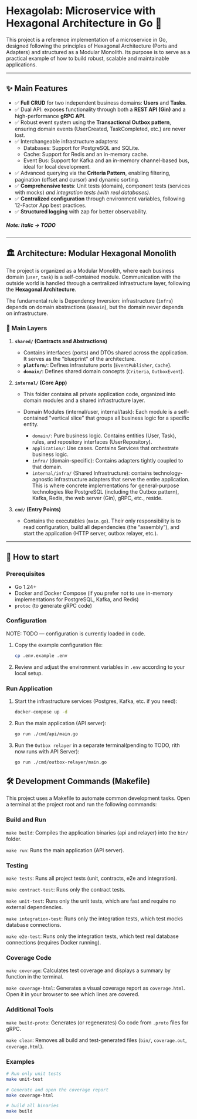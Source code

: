 # Hexagolab: Microservice with Hexagonal Architecture in Go 🚀

This project is a reference implementation of a microservice in Go, designed following the principles of Hexagonal Architecture (Ports and Adapters) and structured as a Modular Monolith. Its purpose is to serve as a practical example of how to build robust, scalable and maintainable applications.

---

## ✨ Main Features

- ✅ **Full CRUD** for two independent business domains: **Users** and **Tasks**.
- ✅ Dual API: exposes functionality through both a **REST API (Gin)** and a high-performance **gRPC API**.
- ✅ Robust event system using the **Transactional Outbox pattern**, ensuring domain events (UserCreated, TaskCompleted, etc.) are never lost.
- ✅ Interchangeable infrastructure adapters:
    - Databases: Support for PostgreSQL and SQLite.
    - Cache: Support for Redis and an in-memory cache.
    - Event Bus: Support for Kafka and an in-memory channel-based bus, ideal for local development.
- ✅ Advanced querying via the **Criteria Pattern**, enabling filtering, pagination (offset and cursor) and dynamic sorting.
- ✅ **Comprehensive tests**: Unit tests (domain), component tests (services with mocks) *and integration tests (with real databases)*.
- ✅ **Centralized configuration** through environment variables, following 12-Factor App best practices.
- ✅ **Structured logging** with zap for better observability.

##### Note: Italic -> TODO
---

## 🏛️ Architecture: Modular Hexagonal Monolith
The project is organized as a Modular Monolith, where each business domain (`user`, `task`) is a self-contained module. Communication with the outside world is handled through a centralized infrastructure layer, following the **Hexagonal Architecture**.

The fundamental rule is Dependency Inversion: infrastructure (`infra`) depends on domain abstractions (`domain`), but the domain never depends on infrastructure.

### 🧱 Main Layers

1.  **`shared/` (Contracts and Abstractions)**
    - Contains interfaces (ports) and DTOs shared across the application. It serves as the "blueprint" of the architecture.
    - **`platform/`**: Defines infrastuture ports (`EventPublisher`, `Cache`).
    - **`domain/`**: Defines shared domain concepts (`Criteria`, `OutboxEvent`).

2.  **`internal/` (Core App)**
    - This folder contains all private application code, organized into domain modules and a shared infrastructure layer.

    - Domain Modules (internal/user, internal/task): Each module is a self-contained "vertical slice" that groups all business logic for a specific entity.
        - `domain/`: Pure business logic. Contains entities (User, Task), rules, and repository interfaces (UserRepository).
        - `application/`: Use cases. Contains Services that orchestrate business logic.
        - `infra/` (domain-specific): Contains adapters tightly coupled to that domain.
        - `internal/infra/` (Shared Infrastructure): contains technology-agnostic infrastructure adapters that serve the entire application. This is where concrete implementations for general-purpose technologies like PostgreSQL (including the Outbox pattern), Kafka, Redis, the web server (Gin), gRPC, etc., reside.

3.  **`cmd/` (Entry Points)**
    - Contains the executables (`main.go`). Their only responsibility is to read configuration, build all dependencies (the “assembly”), and start the application (HTTP server, outbox relayer, etc.).

---

## 🚀 How to start

### Prerequisites
- Go 1.24+
- Docker and Docker Compose (if you prefer not to use in-memory implementations for PostgreSQL, Kafka, and Redis)
- `protoc` (to generate gRPC code)

### Configuration
NOTE: TODO — configuration is currently loaded in code.
1.  Copy the example configuration file:
    ```bash
    cp .env.example .env
    ```
2.  Review and adjust the environment variables in `.env` according to your local setup.

### Run Application
1. Start the infrastructure services (Postgres, Kafka, etc. if you need):
    ```bash
    docker-compose up -d
    ```
2.  Run the main application (API server):
    ```bash
    go run ./cmd/api/main.go
    ```
3.  Run the `Outbox relayer` in a separate terminal(pending to TODO, rith now runs with API Server):
    ```bash
    go run ./cmd/outbox-relayer/main.go
    ```

## 🛠️ Development Commands (Makefile)
This project uses a Makefile to automate common development tasks. Open a terminal at the project root and run the following commands:

### Build and Run
`make build`: Compiles the application binaries (api and relayer) into the `bin/` folder.

`make run`: Runs the main application (API server).

### Testing
`make tests`: Runs all project tests (unit, contracts, e2e and integration).

`make contract-test`: Runs only the contract tests.

`make unit-test`: Runs only the unit tests, which are fast and require no external dependencies.

`make integration-test`: Runs only the integration tests, which test mocks database connections.

`make e2e-test`: Runs only the integration tests, which test real database connections (requires Docker running).

### Coverage Code
`make coverage`: Calculates test coverage and displays a summary by function in the terminal.

`make coverage-html`: Generates a visual coverage report as `coverage.html`. Open it in your browser to see which lines are covered.

### Additional Tools
`make build-proto`: Generates (or regenerates) Go code from `.proto` files for gRPC.

`make clean`: Removes all build and test-generated files (`bin/`, `coverage.out`, `coverage.html`).

### Examples
```bash
# Run only unit tests
make unit-test

# Generate and open the coverage report
make coverage-html

# build all binaries
make build